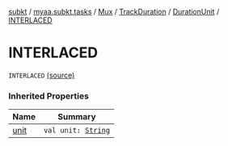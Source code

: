 [subkt](../../../../index.md) / [myaa.subkt.tasks](../../../index.md) / [Mux](../../index.md) / [TrackDuration](../index.md) / [DurationUnit](index.md) / [INTERLACED](./-i-n-t-e-r-l-a-c-e-d.md)

# INTERLACED

`INTERLACED` [(source)](https://github.com/Myaamori/SubKt/blob/master/src/main/kotlin/myaa/subkt/tasks/muxtask.kt#L145)

### Inherited Properties

| Name | Summary |
|---|---|
| [unit](unit.md) | `val unit: `[`String`](https://kotlinlang.org/api/latest/jvm/stdlib/kotlin/-string/index.html) |

